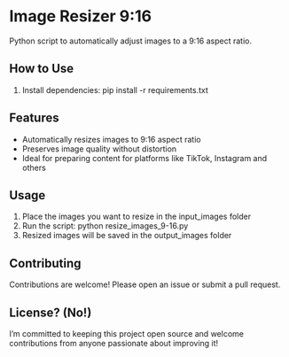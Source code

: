 # Image Resizer 9:16

Python script to automatically adjust images to a 9:16 aspect ratio.

## How to Use

1. Install dependencies: pip install -r requirements.txt


## Features

- Automatically resizes images to 9:16 aspect ratio
- Preserves image quality without distortion
- Ideal for preparing content for platforms like TikTok, Instagram and others


## Usage

1. Place the images you want to resize in the input_images folder
2. Run the script: python resize_images_9-16.py
3. Resized images will be saved in the output_images folder


## Contributing

Contributions are welcome! Please open an issue or submit a pull request.


## License? (No!) 

I’m committed to keeping this project open source and welcome contributions from anyone passionate about improving it!
